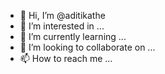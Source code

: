 - 👋 Hi, I’m @aditikathe
- 👀 I’m interested in ...
- 🌱 I’m currently learning ...
- 💞️ I’m looking to collaborate on ...
- 📫 How to reach me ...

<!---
aditikathe/aditikathe is a ✨ special ✨ repository because its `README.md` (this file) appears on your GitHub profile.
You can click the Preview link to take a look at your changes.
--->
